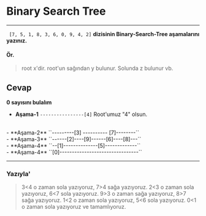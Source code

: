 # Binary Search Tree
---
``
[7, 5, 1, 8, 3, 6, 0, 9, 4, 2]``
 **dizisinin Binary-Search-Tree aşamalarını yazınız.**
 #### Ör.
 >root x'dir. root'un sağından y bulunur. Solunda z bulunur vb.

 ## Cevap

**0 sayısını bulalım**

- **Aşama-1**      ``----------------[4]`` Root'umuz "4" olsun. 
</br>
- **Aşama-2**   ``---------[3]  ----------  [7]--------``
</br>
- **Aşama-3**   ``------[2]----[9]------[6]----[8]---``
</br>
- **Aşama-4**   ``--[1]--------------[5]-------------``
</br>
- **Aşama-4** ``[0]--------------------------------``

---
### Yazıyla'

>3<4 o zaman sola yazıyoruz, 7>4 sağa yazıyoruz.
>2<3 o zaman sola yazıyoruz, 6<7 sola yazıyoruz.
>9>3 o zaman sağa yazıyoruz, 8>7 sağa yazıyoruz.
>1<2 o zaman sola yazıyoruz, 5<6 sola yazıyoruz.
>0<1 o zaman sola yazıyoruz ve tamamlıyoruz.
